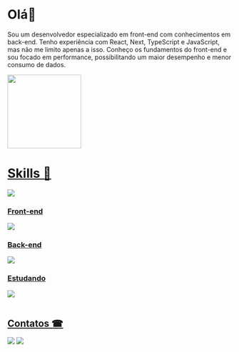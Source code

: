 # Olá👋
<p>Sou um desenvolvedor especializado em front-end com conhecimentos em back-end. Tenho experiência com React, Next, TypeScript e JavaScript, mas não me limito apenas a isso. Conheço os fundamentos do front-end e sou focado em performance, possibilitando um maior desempenho e menor consumo de dados.</p>



<div style="display:inline">
  <a href="https://beacons.ai/diogo-Peixoto">
  <img height="165em" src="https://github-readme-stats.vercel.app/api/top-langs/?username=Diogo-Peixoto&layout=compact&langs_count=16&theme=tokyonight"/>
</div>
  
  # Skills 🚀 
  
   <div>
    <img src="https://skillicons.dev/icons?i=js,ts,jest" /> 

  </div>
  
  ###  Front-end
  <div>
    <img src="https://skillicons.dev/icons?i=react,nextjs,tailwind,styledcomponents" />

  </div>
  
  ### Back-end
  
   <div>
    <img src="https://skillicons.dev/icons?i=nodejs,express,postgres,python" />
  </div>
  
  ### Estudando
  
   <div>
      <img src="https://skillicons.dev/icons?i=nextjs,aws,jest,c#" />

  </div>
  
  <br>

  
  ## Contatos ☎
  
<div>
  <a href="mailto:diogosoarespeixoto41@gmail.com"><img src="https://img.shields.io/badge/Gmail-D14836?style=for-the-badge&logo=gmail&logoColor=white"></a>
  <a href="https://www.linkedin.com/in/diogo-soares-peixoto/"><img src="https://img.shields.io/badge/LinkedIn-0077B5?style=for-the-badge&logo=linkedin&logoColor=white">   </a>
</div>
  
